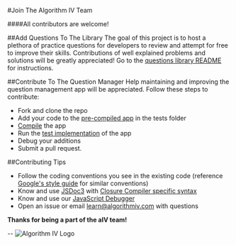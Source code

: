 #Join The Algorithm IV Team

####All contributors are welcome!

##Add Questions To The Library
The goal of this project is to host a plethora of practice questions for developers to review and attempt for free to improve their skills. Contributions of well explained problems and solutions will be greatly appreciated! Go to the [questions library README](https://github.com/imaginate/algorithmIV-question-manager/blob/master/questions-lib/README.md) for instructions.

##Contribute To The Question Manager
Help maintaining and improving the question management app will be appreciated. Follow these steps to contribute:
- Fork and clone the repo
- Add your code to the [pre-compiled app](https://github.com/imaginate/algorithmIV-question-manager/tree/master/tests/pre-compiled-app) in the tests folder
- [Compile](https://github.com/imaginate/algorithmIV-question-manager/blob/master/compile/compile-commands.txt) the app
- Run the [test implementation](https://github.com/imaginate/algorithmIV-question-manager/blob/master/tests/index.html) of the app
- Debug your additions
- Submit a pull request.

##Contributing Tips
- Follow the coding conventions you see in the existing code (reference [Google's style guide](https://google-styleguide.googlecode.com/svn/trunk/javascriptguide.xml?showone=Code_formatting#Code_formatting) for similar conventions)
- Know and use [JSDoc3](http://usejsdoc.org/) with [Closure Compiler specific syntax](https://developers.google.com/closure/compiler/)
- Know and use our [JavaScript Debugger](https://github.com/imaginate/algorithmIV-javascript-debugger)
- Open an issue or email learn@algorithmiv.com with questions

**Thanks for being a part of the aIV team!**

--
![Algorithm IV Logo](http://www.algorithmiv.com/images/aIV-logo.png)